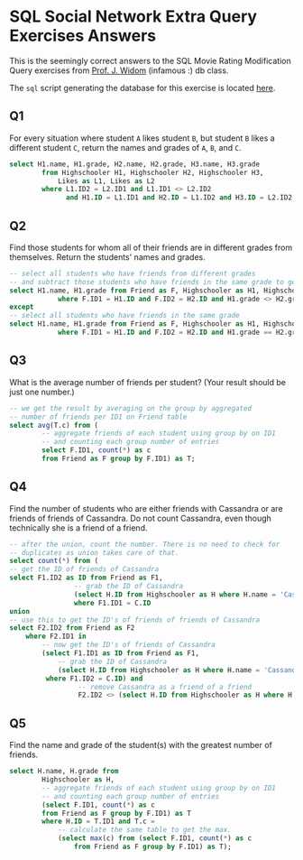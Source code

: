 # SQL Social Network Extra Query Exercises Answers

This is the seemingly correct answers to the SQL Movie Rating Modification Query 
exercises from [Prof. J. Widom][2] (infamous :) db class.

The `sql` script generating the database for this exercise is located [here][1].

## Q1

For every situation where student `A` likes student `B`, but student `B` likes a different 
student `C`, return the names and grades of `A`, `B`, and `C`. 

```sql
select H1.name, H1.grade, H2.name, H2.grade, H3.name, H3.grade  
        from Highschooler H1, Highschooler H2, Highschooler H3,
            Likes as L1, Likes as L2
        where L1.ID2 = L2.ID1 and L1.ID1 <> L2.ID2
              and H1.ID = L1.ID1 and H2.ID = L1.ID2 and H3.ID = L2.ID2;
```

## Q2

Find those students for whom all of their friends are in different grades from themselves. 
Return the students' names and grades. 

```sql
-- select all students who have friends from different grades
-- and subtract those students who have friends in the same grade to get the result
select H1.name, H1.grade from Friend as F, Highschooler as H1, Highschooler as H2
            where F.ID1 = H1.ID and F.ID2 = H2.ID and H1.grade <> H2.grade
except
-- select all students who have friends in the same grade
select H1.name, H1.grade from Friend as F, Highschooler as H1, Highschooler as H2
            where F.ID1 = H1.ID and F.ID2 = H2.ID and H1.grade == H2.grade;
```

## Q3

What is the average number of friends per student? (Your result should be just one number.) 

```sql
-- we get the result by averaging on the group by aggregated
-- number of friends per ID1 on Friend table
select avg(T.c) from (
        -- aggregate friends of each student using group by on ID1 
        -- and counting each group number of entries
        select F.ID1, count(*) as c 
        from Friend as F group by F.ID1) as T;
```
 
## Q4

Find the number of students who are either friends with Cassandra or are friends of friends of 
Cassandra. Do not count Cassandra, even though technically she is a friend of a friend. 


```sql
-- after the union, count the number. There is no need to check for
-- duplicates as union takes care of that.
select count(*) from (
-- get the ID of friends of Cassandra
select F1.ID2 as ID from Friend as F1,
                -- grab the ID of Cassandra
                (select H.ID from Highschooler as H where H.name = 'Cassandra') as C
                where F1.ID1 = C.ID
union
-- use this to get the ID's of friends of friends of Cassandra
select F2.ID2 from Friend as F2
    where F2.ID1 in
        -- now get the ID's of friends of Cassandra
        (select F1.ID1 as ID from Friend as F1,
            -- grab the ID of Cassandra
            (select H.ID from Highschooler as H where H.name = 'Cassandra') as C
         where F1.ID2 = C.ID) and 
                 -- remove Cassandra as a friend of a friend
                 F2.ID2 <> (select H.ID from Highschooler as H where H.name = 'Cassandra'));
```

## Q5

Find the name and grade of the student(s) with the greatest number of friends. 


```sql
select H.name, H.grade from
        Highschooler as H,
        -- aggregate friends of each student using group by on ID1 
        -- and counting each group number of entries
        (select F.ID1, count(*) as c 
        from Friend as F group by F.ID1) as T
        where H.ID = T.ID1 and T.c =
            -- calculate the same table to get the max.
            (select max(c) from (select F.ID1, count(*) as c 
                from Friend as F group by F.ID1) as T);
```

[1]: schemas/social.sql
[2]: http://cs.stanford.edu/people/widom/
